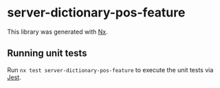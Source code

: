 # server-dictionary-pos-feature

This library was generated with [Nx](https://nx.dev).

## Running unit tests

Run `nx test server-dictionary-pos-feature` to execute the unit tests via [Jest](https://jestjs.io).
